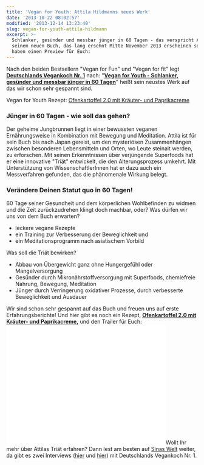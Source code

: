 ```yaml
---
title: 'Vegan for Youth: Attila Hildmanns neues Werk'
date: '2013-10-22 08:02:57'
modified: '2013-12-14 13:23:40'
slug: vegan-for-youth-attila-hildmann
excerpt: >-
  Schlanker, gesünder und messbar jünger in 60 Tagen - das verspricht Attila mit
  seinem neuen Buch, das lang ersehnt Mitte November 2013 erscheinen soll. Wir
  haben einen Preview für Euch:
---
```


Nach den beiden Bestsellern "Vegan for Fun" und "Vegan for fit" legt [**Deutschlands Vegankoch Nr. 1**](http://www.attilahildmann.com/) nach: "[**Vegan for Youth - Schlanker, gesünder und messbar jünger in 60 Tagen**](http://www.bjvv.de/new_publications.aspx?language=de&ID=133)" heißt sein neustes Werk auf das wir schon sehr gespannt sind.

Vegan for Youth Rezept: [Ofenkartoffel 2.0 mit Kräuter- und Paprikacreme](https://www.veganblatt.com/vegan-youth-rezept-ofenkartoffel-2-0)

### Jünger in 60 Tagen - wie soll das gehen?

Der geheime Jungbrunnen liegt in einer bewussten veganen Ernährungsweise in Kombination mit Bewegung und Meditation. Attila ist für sein Buch bis nach Japan gereist, um den mysteriösen Zusammenhängen zwischen besonderen Lebensmitteln und Orten, wo Leute steinalt werden, zu erforschen. Mit seinen Erkenntnissen über verjüngende Superfoods hat er eine innovative "Triät" entwickelt, die den Alterungsprozess umkehrt. Mit Unterstützung von WissenschaftlerInnen hat er dazu auch ein Messverfahren gefunden, das die phänomenale Wirkung belegt.

### Verändere Deinen Statut quo in 60 Tagen!

60 Tage seiner Gesundheit und dem körperlichen Wohlbefinden zu widmen und die Zeit zurückzudrehen klingt doch machbar, oder? Was dürfen wir uns von dem Buch erwarten?

*   leckere vegane Rezepte
*   ein Training zur Verbesserung der Beweglichkeit und
*   ein Meditationsprogramm nach asiatischem Vorbild

Was soll die Triät bewirken?

*   Abbau von Übergewicht ganz ohne Hungergefühl oder Mangelversorgung
*   Gesünder durch Mikronährstoffversorgung mit Superfoods, chemiefreie Nahrung, Bewegung, Meditation
*   Jünger durch Verringerung oxidativer Prozesse, durch verbesserte Beweglichkeit und Ausdauer

Wir sind schon sehr gespannt auf das Buch und freuen uns auf erste Erfahrungsberichte! Und hier gibt es noch ein Rezept, **[Ofenkartoffel 2.0 mit Kräuter- und Paprikacreme](https://www.veganblatt.com/vegan-youth-rezept-ofenkartoffel-2-0),** und den Trailer für Euch: <iframe width="420" height="315" frameborder="0" src="//www.youtube.com/embed/V0MiAN5KoNM"></iframe>Wollt Ihr mehr über Attilas Triät erfahren? Dann lest am besten auf [Sinas Welt](http://www.sinaswelt.de/) weiter, da gibt es zwei Interviews ([hier](http://www.sinaswelt.de/2013/11/14/deutschlands-vegankoch-nr-1-attila-hildmann/) und [hier](http://www.sinaswelt.de/2013/11/08/attila-hildmann-spricht-%C3%BCber-vegan-for-youth-und-ein-leckeres-rezept-aus-seinem-buch-zeigt-er-uns-auch-noch/)) mit Deutschlands Vegankoch Nr. 1.
